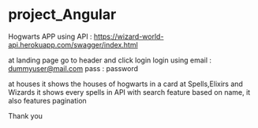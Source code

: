# project_Angular

Hogwarts APP using API : https://wizard-world-api.herokuapp.com/swagger/index.html

at landing page go to header and click login
login using 
  email : dummyuser@mail.com
  pass : password

at houses it shows the houses of hogwarts in a card
at Spells,Elixirs and Wizards it shows every spells in API with search feature based on name, it also features pagination


Thank you

